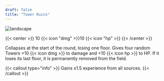 ```yaml
---
draft: false
title: "Tower Ruins"
---
```


![landscape](/images/towers/towerS_64.png)

{{< center >}}
10 {{< icon "dmg" >}}10 {{< icon "hp" >}}
{{< /center >}}

Collapses at the start of the round, losing one floor. Gives four random Towers +10 {{< icon dmg >}} to damage and +10 {{< icon hp >}} to HP. If it loses its last floor, it is permanently removed from the field.

{{< callout type="info" >}}
Gains x1.5 experience from all sources.
{{< /callout >}}
